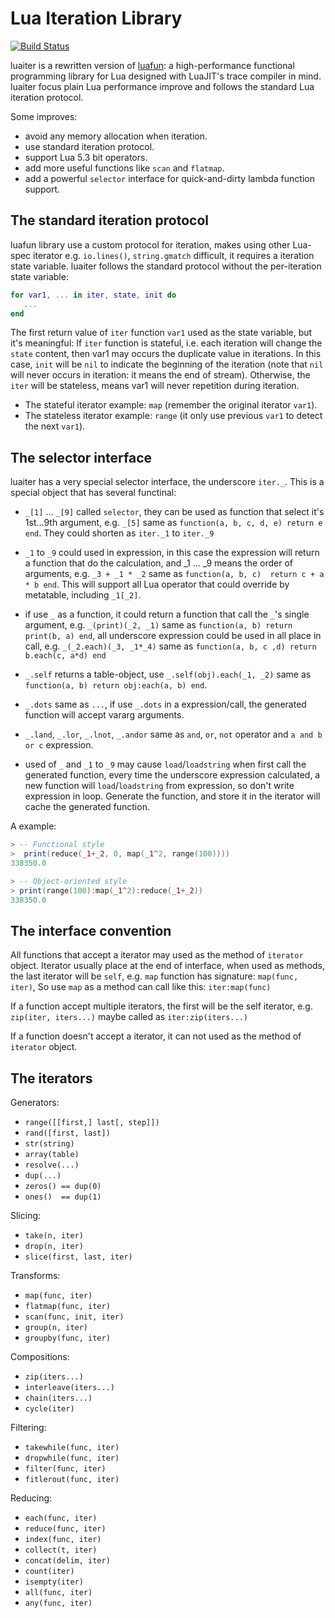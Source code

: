 Lua Iteration Library
========================
[![Build Status](https://travis-ci.org/starwing/luaiter.svg?branch=master)](https://travis-ci.org/starwing/luaiter)

luaiter is a rewritten version of [luafun][1]: a high-performance
functional programming library for Lua designed with LuaJIT's trace
compiler in mind. luaiter focus plain Lua performance improve and
follows the standard Lua iteration protocol.

Some improves:
  - avoid any memory allocation when iteration.
  - use standard iteration protocol.
  - support Lua 5.3 bit operators.
  - add more useful functions like `scan` and `flatmap`.
  - add a powerful `selector` interface for quick-and-dirty lambda
    function support.

[1]: https://github.com/rtsisyk/luafun


The standard iteration protocol
-------------------------------

luafun library use a custom protocol for iteration, makes using other
Lua-spec iterator e.g. `io.lines()`, `string.gmatch` difficult, it
requires a iteration state variable. luaiter follows the standard
protocol without the per-iteration state variable:

```Lua
for var1, ... in iter, state, init do
   ...
end
```

The first return value of `iter` function `var1` used as the state
variable, but it's meaningful: If `iter` function is stateful, i.e.
each iteration will change the `state` content, then var1 may occurs
the duplicate value in iterations. In this case, `init` will be `nil`
to indicate the beginning of the iteration (note that `nil` will never
occurs in iteration: it means the end of stream). Otherwise, the
`iter` will be stateless, means var1 will never repetition during
iteration.

- The stateful iterator example: `map` (remember the original iterator
  `var1`).
- The stateless iterator example: `range` (it only use previous `var1`
  to detect the next `var1`).


The selector interface
----------------------

luaiter has a very special selector interface, the underscore
`iter._`. This is a special object that has several functinal:

  - `_[1]` ... `_[9]` called `selector`, they can be used as function
    that select it's 1st...9th argument, e.g. `_[5]` same as
    `function(a, b, c, d, e) return e end`. They could shorten as
    `iter._1` to `iter._9`

  - `_1` to `_9` could used in expression, in this case the expression
    will return a function that do the calculation, and _1 ... _9
    means the order of arguments, e.g. `_3 + _1 * _2` same as
    `function(a, b, c)  return c + a * b end`. This will support all
    Lua operator that could override by metatable, including `_1[_2]`.

  - if use `_` as a function, it could return a function that call the
    `_`'s single argument, e.g. `_(print)(_2, _1)` same as
    `function(a, b) return print(b, a) end`, all underscore expression
    could be used in all place in call, e.g. `_(_2.each)(_3, _1*_4)`
    same as `function(a, b, c ,d) return b.each(c, a*d) end`

  - `_.self` returns a table-object, use `_.self(obj).each(_1, _2)`
    same as `function(a, b) return obj:each(a, b) end`.

  - `_.dots` same as `...`, if use `_.dots` in a expression/call, the
    generated function will accept vararg arguments.

  - `_.land`, `_.lor`, `_.lnot`, `_.andor` same as `and`, `or`, `not`
    operator and `a and b or c` expression.

  - used of `_` and `_1` to `_9` may cause `load`/`loadstring` when
    first call the generated function, every time the underscore
    expression calculated, a new function will `load`/`loadstring`
    from expression, so don't write expression in loop. Generate the
    function, and store it in the iterator will cache the generated
    function.

A example:

```Lua
> -- Functional style
>  print(reduce(_1+_2, 0, map(_1^2, range(100))))
338350.0

> -- Object-oriented style
> print(range(100):map(_1^2):reduce(_1+_2))
338350.0
```


The interface convention
------------------------

All functions that accept a iterator may used as the method of
`iterator` object. Iterator usually place at the end of interface,
when used as methods, the last iterator will be `self`, e.g. `map`
function has signature: `map(func, iter)`, So use `map` as a method
can call like this: `iter:map(func)`

If a function accept multiple iterators, the first will be the self
iterator, e.g. `zip(iter, iters...)` maybe called as `iter:zip(iters...)`

If a function doesn't accept a iterator, it can not used as the
method of `iterator` object.


The iterators
-------------

Generators:
  - `range([[first,] last[, step]])`
  - `rand([first, last])`
  - `str(string)`
  - `array(table)`
  - `resolve(...)`
  - `dup(...)`
  - `zeros() == dup(0)`
  - `ones()  == dup(1)`

Slicing:
  - `take(n, iter)`
  - `drop(n, iter)`
  - `slice(first, last, iter)`

Transforms:
  - `map(func, iter)`
  - `flatmap(func, iter)`
  - `scan(func, init, iter)`
  - `group(n, iter)`
  - `groupby(func, iter)`

Compositions:
  - `zip(iters...)`
  - `interleave(iters...)`
  - `chain(iters...)`
  - `cycle(iter)`

Filtering:
  - `takewhile(func, iter)`
  - `dropwhile(func, iter)`
  - `filter(func, iter)`
  - `fitlerout(func, iter)`

Reducing:
  - `each(func, iter)`
  - `reduce(func, iter)`
  - `index(func, iter)`
  - `collect(t, iter)`
  - `concat(delim, iter)`
  - `count(iter)`
  - `isempty(iter)`
  - `all(func, iter)`
  - `any(func, iter)`


